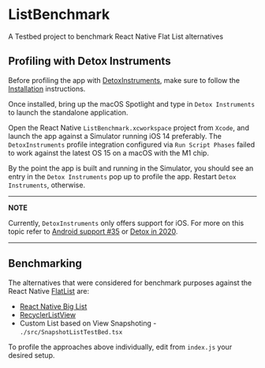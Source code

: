 # ListBenchmark
A Testbed project to benchmark React Native Flat List alternatives

## Profiling with Detox Instruments
Before profiling the app with [DetoxInstruments](https://github.com/wix/DetoxInstruments), make sure to follow the [Installation](https://github.com/wix/DetoxInstruments#installation) instructions.

Once installed, bring up the macOS Spotlight and type in `Detox Instruments` to launch the standalone application.

Open the React Native `ListBenchmark.xcworkspace` project from `Xcode`, and launch the app against a Simulator running iOS 14 preferably. The `DetoxInstruments` profile integration configured via `Run Script Phases` failed to work against the latest OS 15 on a macOS with the M1 chip.

By the point the app is built and running in the Simulator, you should see an entry in the `Detox Instruments` pop up to profile the app. Restart `Detox Instruments`, otherwise.

---
**NOTE**

Currently, `DetoxInstruments` only offers support for iOS. For more on this topic refer to [Android support #35](https://github.com/wix/DetoxInstruments/issues/35) or [Detox in 2020](https://medium.com/wix-engineering/detox-in-2020-e34525548123).

---

## Benchmarking
The alternatives that were considered for benchmark purposes against the React Native [FlatList](https://reactnative.dev/docs/flatlist) are:
- [React Native Big List](https://github.com/marcocesarato/react-native-big-list)
- [RecyclerListView](https://github.com/Flipkart/recyclerlistview)
- Custom List based on View Snapshoting - `./src/SnapshotListTestBed.tsx`

To profile the approaches above individually, edit from `index.js` your desired setup.